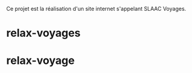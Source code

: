 Ce projet est la réalisation d'un site internet s'appelant SLAAC Voyages.
# relax-voyages
# relax-voyage

